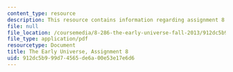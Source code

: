 ```yaml
---
content_type: resource
description: This resource contains information regarding assignment 8.
file: null
file_location: /coursemedia/8-286-the-early-universe-fall-2013/912dc5b999d74565de6a00e53e17e6d6_MIT8_286F13_ps8.pdf
file_type: application/pdf
resourcetype: Document
title: The Early Universe, Assignment 8
uid: 912dc5b9-99d7-4565-de6a-00e53e17e6d6
---
```

